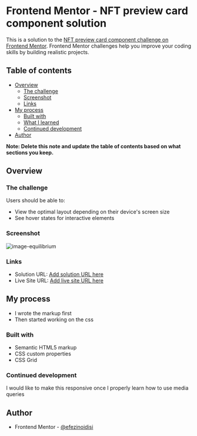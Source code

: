 # Frontend Mentor - NFT preview card component solution

This is a solution to the [NFT preview card component challenge on Frontend Mentor](https://www.frontendmentor.io/challenges/nft-preview-card-component-SbdUL_w0U). Frontend Mentor challenges help you improve your coding skills by building realistic projects.

## Table of contents

- [Overview](#overview)
  - [The challenge](#the-challenge)
  - [Screenshot](#screenshot)
  - [Links](#links)
- [My process](#my-process)
  - [Built with](#built-with)
  - [What I learned](#what-i-learned)
  - [Continued development](#continued-development)
- [Author](#author)

**Note: Delete this note and update the table of contents based on what sections you keep.**

## Overview

### The challenge

Users should be able to:

- View the optimal layout depending on their device's screen size
- See hover states for interactive elements

### Screenshot

![image-equilibrium](https://user-images.githubusercontent.com/105175740/173255054-fa32cff8-5461-4c59-bc82-a6b8b77cb8f6.jpg)


### Links

- Solution URL: [Add solution URL here](https://your-solution-url.com)
- Live Site URL: [Add live site URL here](https://your-live-site-url.com)

## My process

- I wrote the markup first
- Then started working on the css

### Built with

- Semantic HTML5 markup
- CSS custom properties
- CSS Grid

### Continued development

I would like to make this responsive once I properly learn how to use media queries

## Author

- Frontend Mentor - [@efezinoidisi](https://www.frontendmentor.io/profile/efezinoidisi)
